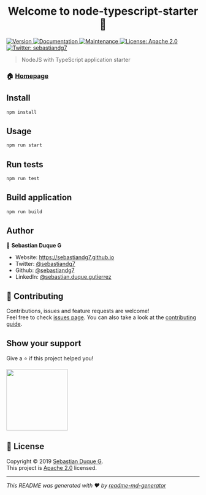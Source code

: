 <h1 align="center">Welcome to node-typescript-starter 👋</h1>
<p>
  <a href="https://www.npmjs.com/package/node-typescript-starter" target="_blank">
    <img alt="Version" src="https://img.shields.io/npm/v/node-typescript-starter.svg">
  </a>
  <a href="https://github.com/sebastiandg7/node-typescript-starter#readme" target="_blank">
    <img alt="Documentation" src="https://img.shields.io/badge/documentation-yes-brightgreen.svg" />
  </a>
  <a href="https://github.com/sebastiandg7/node-typescript-starter/graphs/commit-activity" target="_blank">
    <img alt="Maintenance" src="https://img.shields.io/badge/Maintained%3F-yes-green.svg" />
  </a>
  <a href="https://github.com/sebastiandg7/node-typescript-starter/blob/master/LICENSE" target="_blank">
    <img alt="License: Apache 2.0" src="https://img.shields.io/github/license/sebastiandg7/node-typescript-starter" />
  </a>
  <a href="https://twitter.com/sebastiandg7" target="_blank">
    <img alt="Twitter: sebastiandg7" src="https://img.shields.io/twitter/follow/sebastiandg7.svg?style=social" />
  </a>
</p>

> NodeJS with TypeScript application starter

### 🏠 [Homepage](https://github.com/sebastiandg7/node-typescript-starter#readme)

## Install

```sh
npm install
```

## Usage

```sh
npm run start
```

## Run tests

```sh
npm run test
```

## Build application

```sh
npm run build
```

## Author

👤 **Sebastian Duque G**

- Website: https://sebastiandg7.github.io
- Twitter: [@sebastiandg7](https://twitter.com/sebastiandg7)
- Github: [@sebastiandg7](https://github.com/sebastiandg7)
- LinkedIn: [@sebastian.duque.gutierrez](https://linkedin.com/in/sebastian.duque.gutierrez)

## 🤝 Contributing

Contributions, issues and feature requests are welcome!<br />Feel free to check [issues page](https://github.com/sebastiandg7/node-typescript-starter/issues). You can also take a look at the [contributing guide](https://github.com/sebastiandg7/node-typescript-starter/blob/master/CONTRIBUTING.md).

## Show your support

Give a ⭐️ if this project helped you!

<a href="https://www.patreon.com/sebastiandg7">
  <img src="https://c5.patreon.com/external/logo/become_a_patron_button@2x.png" width="160">
</a>

## 📝 License

Copyright © 2019 [Sebastian Duque G](https://github.com/sebastiandg7).<br />
This project is [Apache 2.0](https://github.com/sebastiandg7/node-typescript-starter/blob/master/LICENSE) licensed.

---

_This README was generated with ❤️ by [readme-md-generator](https://github.com/kefranabg/readme-md-generator)_
